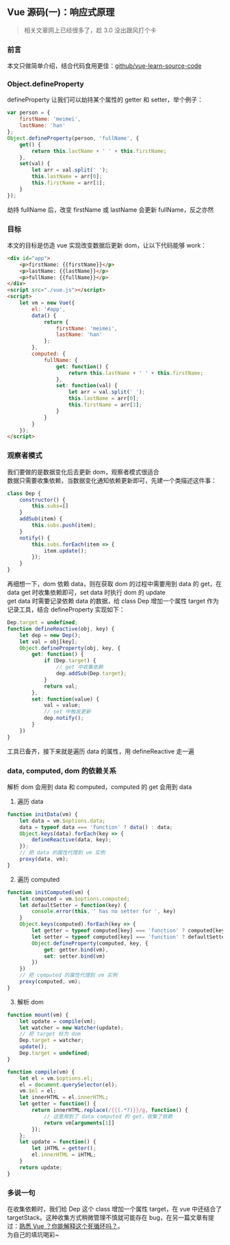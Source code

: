 ## Vue 源码(一)：响应式原理
> 相关文章网上已经很多了，趁 3.0 没出跟风打个卡

### 前言
本文只做简单介绍，结合代码食用更佳：[github/vue-learn-source-code](https://github.com/reclay/vue-learn-source-code.git)

### Object.defineProperty
defineProperty 让我们可以劫持某个属性的 getter 和 setter，举个例子：

```javascript
var person = {
    firstName: 'meimei',
    lastName: 'han'
};
Object.defineProperty(person, 'fullName', {
    get() {
        return this.lastName + ' ' + this.firstName;
    },
    set(val) {
        let arr = val.split(' ');
        this.lastName = arr[0];
        this.firstName = arr[1];
    }
});
```
劫持 fullName 后，改变 firstName 或 lastName 会更新 fullName，反之亦然

### 目标
本文的目标是仿造 vue 实现改变数据后更新 dom，让以下代码能够 work：
```html
<div id="app">
    <p>firstName: {{firstName}}</p>
    <p>lastName: {{lastName}}</p>
    <p>fullName: {{fullName}}</p>
</div>
<script src="./vue.js"></script>
<script>
    let vm = new Vue({
        el: '#app',
        data() {
            return {
                firstName: 'meimei',
                lastName: 'han'
            };
        },
        computed: {
            fullName: {
                get: function() {
                    return this.lastName + ' ' + this.firstName;
                },
                set: function(val) {
                    let arr = val.split(' ');
                    this.lastName = arr[0];
                    this.firstName = arr[1];
                }
            }
        }
    });
</script>
```

### 观察者模式

我们要做的是数据变化后去更新 dom，观察者模式很适合  
数据只需要收集依赖，当数据变化通知依赖更新即可，先建一个类描述这件事：  

```javascript
class Dep {
    constructor() {
        this.subs=[]
    }
    addSub(item) {
        this.subs.push(item);
    }
    notify() {
        this.subs.forEach(item => {
            item.update();
        });
    }
}
```

再细想一下，dom 依赖 data，则在获取 dom 的过程中需要用到 data 的 get，在 data get 时收集依赖即可，set data 时执行 dom 的 update  
get data 时需要记录依赖 data 的数据，给 class Dep 增加一个属性 target 作为记录工具，结合 defineProperty 实现如下：

```javascript
Dep.target = undefined;
function defineReactive(obj, key) {
    let dep = new Dep();
    let val = obj[key];
    Object.defineProperty(obj, key, {
        get: function() {
            if (Dep.target) {
                // get 中收集依赖
                dep.addSub(Dep.target);
            }
            return val;
        },
        set: function(value) {
            val = value;
            // set 中触发更新
            dep.notify();
        }
    })
}
```
工具已备齐，接下来就是遍历 data 的属性，用 defineReactive 走一遍

### data, computed, dom 的依赖关系
解析 dom 会用到 data 和 computed，computed 的 get 会用到 data

1. 遍历 data

```javascript
function initData(vm) {
    let data = vm.$options.data;
    data = typeof data === 'function' ? data() : data;
    Object.keys(data).forEach(key => {
        defineReactive(data, key);
    });
    // 把 data 的属性代理到 vm 实例
    proxy(data, vm);
}
```

2. 遍历 computed

```javascript
function initComputed(vm) {
    let computed = vm.$options.computed;
    let defaultSetter = function(key) {
        console.error(this, ' has no setter for ', key)
    }
    Object.keys(computed).forEach(key => {
        let getter = typeof computed[key] === 'function' ? computed[key] : computed[key].get;
        let setter = typeof computed[key] === 'function' ? defaultSetter.bind(computed) : computed[key].set;
        Object.defineProperty(computed, key, {
            get: getter.bind(vm),
            set: setter.bind(vm)
        })
    })
    // 把 computed 的属性代理到 vm 实例
    proxy(computed, vm);
}
```

3. 解析 dom

```javascript
function mount(vm) {
    let update = compile(vm);
    let watcher = new Watcher(update);
    // 把 target 标为 dom
    Dep.target = watcher;
    update();
    Dep.target = undefined;
}

function compile(vm) {
    let el = vm.$options.el;
    el = document.querySelector(el);
    vm.$el = el;
    let innerHTML = el.innerHTML;
    let getter = function() {
        return innerHTML.replace(/{{(.*?)}}/g, function() {
            // 这里用到了 data computed 的 get，收集了依赖
            return vm[arguments[1]]
        });
    };
    let update = function() {
        let iHTML = getter();
        el.innerHTML = iHTML;
    }
    return update;
}
```
### 多说一句
在收集依赖时，我们给 Dep 这个 class 增加一个属性 target，在 vue 中还结合了 targetStack。这种收集方式稍微管理不慎就可能存在 bug，在另一篇文章有提过：[熟悉 Vue ？你能解释这个死循环吗？](https://juejin.im/post/5b8a18f36fb9a019bf46bd65)。  
为自己的填坑喝彩~
